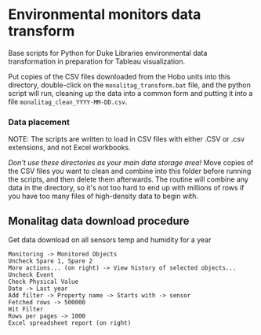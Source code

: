 # Environmental monitors data transform

Base scripts for Python for Duke Libraries environmental data transformation in preparation for
Tableau visualization.

Put copies of the CSV files downloaded from the Hobo units into this directory,
double-click on the `monalitag_transform.bat` file, and
the python script will run, cleaning up the data into a common form and putting it into a file
`monalitag_clean_YYYY-MM-DD.csv`.

### Data placement

NOTE: The scripts are written to load in CSV files with either .CSV or .csv extensions, and not Excel workbooks.

*Don't use these directories as your main data storage area!* Move copies of the CSV files you want to clean and
combine into this folder before running the scripts, and then delete them afterwards. 
The routine will combine any data in the directory, so it's not too hard to end up with millions of rows
if you have too many files of high-density data to begin with.

## Monalitag data download procedure

Get data download on all sensors temp and humidity for a year

```
Monitoring -> Monitored Objects
Uncheck Spare 1, Spare 2
More actions... (on right) -> View history of selected objects...
Uncheck Event
Check Physical Value
Date -> Last year
Add filter -> Property name -> Starts with -> sensor
Fetched rows -> 500000
Hit Filter
Rows per pages -> 1000
Excel spreadsheet report (on right)
```
